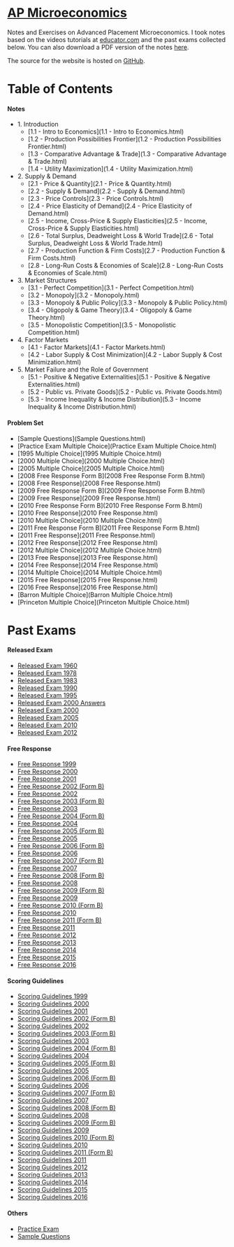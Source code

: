 # [AP Microeconomics](https://Micro.shawnzhong.com)
Notes and Exercises on Advanced Placement Microeconomics. I took notes based on the videos tutorials at [educator.com](https://www.educator.com/economics/ap-microeconomics/park/) and the past exams collected below. You can also download a PDF version of the notes   <a href="AP-Microeconomics.pdf"  target="_blank" >here</a>.

The source for the website is hosted on [GitHub](https://github.com/ShawnZhong/AP-Microeconomics). 

# Table of Contents

#### Notes
* 1\. Introduction
	* [1.1 - Intro to Economics](1.1 - Intro to Economics.html)
	* [1.2 - Production Possibilities Frontier](1.2 - Production Possibilities Frontier.html)
	* [1.3 - Comparative Advantage & Trade](1.3 - Comparative Advantage & Trade.html)
	* [1.4 - Utility Maximization](1.4 - Utility Maximization.html)
* 2\. Supply & Demand
	* [2.1 - Price & Quantity](2.1 - Price & Quantity.html)
	* [2.2 - Supply & Demand](2.2 - Supply & Demand.html)
	* [2.3 - Price Controls](2.3 - Price Controls.html)
	* [2.4 - Price Elasticity of Demand](2.4 - Price Elasticity of Demand.html)
	* [2.5 - Income, Cross-Price & Supply Elasticities](2.5 - Income, Cross-Price & Supply Elasticities.html)
	* [2.6 - Total Surplus, Deadweight Loss & World Trade](2.6 - Total Surplus, Deadweight Loss & World Trade.html)
	* [2.7 - Production Function & Firm Costs](2.7 - Production Function & Firm Costs.html)
	* [2.8 - Long-Run Costs & Economies of Scale](2.8 - Long-Run Costs & Economies of Scale.html)
* 3\. Market Structures
	* [3.1 - Perfect Competition](3.1 - Perfect Competition.html)
	* [3.2 - Monopoly](3.2 - Monopoly.html)
	* [3.3 - Monopoly & Public Policy](3.3 - Monopoly & Public Policy.html)
	* [3.4 - Oligopoly & Game Theory](3.4 - Oligopoly & Game Theory.html)
	* [3.5 - Monopolistic Competition](3.5 - Monopolistic Competition.html)
* 4\. Factor Markets
	* [4.1 - Factor Markets](4.1 - Factor Markets.html)
	* [4.2 - Labor Supply & Cost Minimization](4.2 - Labor Supply & Cost Minimization.html)
* 5\. Market Failure and the Role of Government
	* [5.1 - Positive & Negative Externalities](5.1 - Positive & Negative Externalities.html)
	* [5.2 - Public vs. Private Goods](5.2 - Public vs. Private Goods.html)
	* [5.3 - Income Inequality & Income Distribution](5.3 - Income Inequality & Income Distribution.html)

#### Problem Set
* [Sample Questions](Sample Questions.html)
* [Practice Exam Multiple Choice](Practice Exam Multiple Choice.html)
* [1995 Multiple Choice](1995 Multiple Choice.html)
* [2000 Multiple Choice](2000 Multiple Choice.html)
* [2005 Multiple Choice](2005 Multiple Choice.html)
* [2008 Free Response Form B](2008 Free Response Form B.html)
* [2008 Free Response](2008 Free Response.html)
* [2009 Free Response Form B](2009 Free Response Form B.html)
* [2009 Free Response](2009 Free Response.html)
* [2010 Free Response Form B](2010 Free Response Form B.html)
* [2010 Free Response](2010 Free Response.html)
* [2010 Multiple Choice](2010 Multiple Choice.html)
* [2011 Free Response Form B](2011 Free Response Form B.html)
* [2011 Free Response](2011 Free Response.html)
* [2012 Free Response](2012 Free Response.html)
* [2012 Multiple Choice](2012 Multiple Choice.html)
* [2013 Free Response](2013 Free Response.html)
* [2014 Free Response](2014 Free Response.html)
* [2014 Multiple Choice](2014 Multiple Choice.html)
* [2015 Free Response](2015 Free Response.html)
* [2016 Free Response](2016 Free Response.html)
* [Barron Multiple Choice](Barron Multiple Choice.html)
* [Princeton Multiple Choice](Princeton Multiple Choice.html)

# Past Exams
#### Released Exam
* <a href='./exams/Released Exam 1960.pdf' target="_blank">Released Exam 1960</a>
* <a href='./exams/Released Exam 1978.pdf' target="_blank">Released Exam 1978</a>
* <a href='./exams/Released Exam 1983.pdf' target="_blank">Released Exam 1983</a>
* <a href='./exams/Released Exam 1990.pdf' target="_blank">Released Exam 1990</a>
* <a href='./exams/Released Exam 1995.pdf' target="_blank">Released Exam 1995</a>
* <a href='./exams/Released Exam 2000 Answers.htm' target="_blank">Released Exam 2000 Answers</a>
* <a href='./exams/Released Exam 2000.pdf' target="_blank">Released Exam 2000</a>
* <a href='./exams/Released Exam 2005.pdf' target="_blank">Released Exam 2005</a>
* <a href='./exams/Released Exam 2010.pdf' target="_blank">Released Exam 2010</a>
* <a href='./exams/Released Exam 2012.pdf' target="_blank">Released Exam 2012</a>

#### Free Response
* <a href='./exams/Free Response 1999.pdf' target="_blank">Free Response 1999</a>
* <a href='./exams/Free Response 2000.pdf' target="_blank">Free Response 2000</a>
* <a href='./exams/Free Response 2001.pdf' target="_blank">Free Response 2001</a>
* <a href='./exams/Free Response 2002 (Form B).pdf' target="_blank">Free Response 2002 (Form B)</a>
* <a href='./exams/Free Response 2002.pdf' target="_blank">Free Response 2002</a>
* <a href='./exams/Free Response 2003 (Form B).pdf' target="_blank">Free Response 2003 (Form B)</a>
* <a href='./exams/Free Response 2003.pdf' target="_blank">Free Response 2003</a>
* <a href='./exams/Free Response 2004 (Form B).pdf' target="_blank">Free Response 2004 (Form B)</a>
* <a href='./exams/Free Response 2004.pdf' target="_blank">Free Response 2004</a>
* <a href='./exams/Free Response 2005 (Form B).pdf' target="_blank">Free Response 2005 (Form B)</a>
* <a href='./exams/Free Response 2005.pdf' target="_blank">Free Response 2005</a>
* <a href='./exams/Free Response 2006 (Form B).pdf' target="_blank">Free Response 2006 (Form B)</a>
* <a href='./exams/Free Response 2006.pdf' target="_blank">Free Response 2006</a>
* <a href='./exams/Free Response 2007 (Form B).pdf' target="_blank">Free Response 2007 (Form B)</a>
* <a href='./exams/Free Response 2007.pdf' target="_blank">Free Response 2007</a>
* <a href='./exams/Free Response 2008 (Form B).pdf' target="_blank">Free Response 2008 (Form B)</a>
* <a href='./exams/Free Response 2008.pdf' target="_blank">Free Response 2008</a>
* <a href='./exams/Free Response 2009 (Form B).pdf' target="_blank">Free Response 2009 (Form B)</a>
* <a href='./exams/Free Response 2009.pdf' target="_blank">Free Response 2009</a>
* <a href='./exams/Free Response 2010 (Form B).pdf' target="_blank">Free Response 2010 (Form B)</a>
* <a href='./exams/Free Response 2010.pdf' target="_blank">Free Response 2010</a>
* <a href='./exams/Free Response 2011 (Form B).pdf' target="_blank">Free Response 2011 (Form B)</a>
* <a href='./exams/Free Response 2011.pdf' target="_blank">Free Response 2011</a>
* <a href='./exams/Free Response 2012.pdf' target="_blank">Free Response 2012</a>
* <a href='./exams/Free Response 2013.pdf' target="_blank">Free Response 2013</a>
* <a href='./exams/Free Response 2014.pdf' target="_blank">Free Response 2014</a>
* <a href='./exams/Free Response 2015.pdf' target="_blank">Free Response 2015</a>
* <a href='./exams/Free Response 2016.pdf' target="_blank">Free Response 2016</a>

#### Scoring Guidelines
* <a href='./exams/Scoring Guidelines 1999.pdf' target="_blank">Scoring Guidelines 1999</a>
* <a href='./exams/Scoring Guidelines 2000.pdf' target="_blank">Scoring Guidelines 2000</a>
* <a href='./exams/Scoring Guidelines 2001.pdf' target="_blank">Scoring Guidelines 2001</a>
* <a href='./exams/Scoring Guidelines 2002 (Form B).pdf' target="_blank">Scoring Guidelines 2002 (Form B)</a>
* <a href='./exams/Scoring Guidelines 2002.pdf' target="_blank">Scoring Guidelines 2002</a>
* <a href='./exams/Scoring Guidelines 2003 (Form B).pdf' target="_blank">Scoring Guidelines 2003 (Form B)</a>
* <a href='./exams/Scoring Guidelines 2003.pdf' target="_blank">Scoring Guidelines 2003</a>
* <a href='./exams/Scoring Guidelines 2004 (Form B).pdf' target="_blank">Scoring Guidelines 2004 (Form B)</a>
* <a href='./exams/Scoring Guidelines 2004.pdf' target="_blank">Scoring Guidelines 2004</a>
* <a href='./exams/Scoring Guidelines 2005 (Form B).pdf' target="_blank">Scoring Guidelines 2005 (Form B)</a>
* <a href='./exams/Scoring Guidelines 2005.pdf' target="_blank">Scoring Guidelines 2005</a>
* <a href='./exams/Scoring Guidelines 2006 (Form B).pdf' target="_blank">Scoring Guidelines 2006 (Form B)</a>
* <a href='./exams/Scoring Guidelines 2006.pdf' target="_blank">Scoring Guidelines 2006</a>
* <a href='./exams/Scoring Guidelines 2007 (Form B).pdf' target="_blank">Scoring Guidelines 2007 (Form B)</a>
* <a href='./exams/Scoring Guidelines 2007.pdf' target="_blank">Scoring Guidelines 2007</a>
* <a href='./exams/Scoring Guidelines 2008 (Form B).pdf' target="_blank">Scoring Guidelines 2008 (Form B)</a>
* <a href='./exams/Scoring Guidelines 2008.pdf' target="_blank">Scoring Guidelines 2008</a>
* <a href='./exams/Scoring Guidelines 2009 (Form B).pdf' target="_blank">Scoring Guidelines 2009 (Form B)</a>
* <a href='./exams/Scoring Guidelines 2009.pdf' target="_blank">Scoring Guidelines 2009</a>
* <a href='./exams/Scoring Guidelines 2010 (Form B).pdf' target="_blank">Scoring Guidelines 2010 (Form B)</a>
* <a href='./exams/Scoring Guidelines 2010.pdf' target="_blank">Scoring Guidelines 2010</a>
* <a href='./exams/Scoring Guidelines 2011 (Form B).pdf' target="_blank">Scoring Guidelines 2011 (Form B)</a>
* <a href='./exams/Scoring Guidelines 2011.pdf' target="_blank">Scoring Guidelines 2011</a>
* <a href='./exams/Scoring Guidelines 2012.pdf' target="_blank">Scoring Guidelines 2012</a>
* <a href='./exams/Scoring Guidelines 2013.pdf' target="_blank">Scoring Guidelines 2013</a>
* <a href='./exams/Scoring Guidelines 2014.pdf' target="_blank">Scoring Guidelines 2014</a>
* <a href='./exams/Scoring Guidelines 2015.pdf' target="_blank">Scoring Guidelines 2015</a>
* <a href='./exams/Scoring Guidelines 2016.pdf' target="_blank">Scoring Guidelines 2016</a>

#### Others
* <a href='./exams/Practice Exam.pdf' target="_blank">Practice Exam</a>
* <a href='./exams/Sample Questions.pdf' target="_blank">Sample Questions</a>